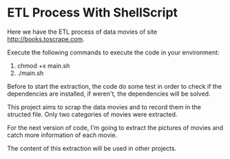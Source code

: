 # ETL Process With ShellScript

Here we have the ETL process of data movies of site http://books.toscrape.com. 

Execute the following commands to execute the code in your environment:
1) chmod +x main.sh
2) ./main.sh



Before to start the extraction, the code do some test in order to check if the dependencies are installed, if weren't, the dependencies will be solved. 

This project aims to scrap the data movies and to record them in the structed file. Only two categories of movies were extracted.

For the next version of code, I'm going to extract the pictures of movies and catch more information of each movie.

The content of this extraction will be used in other projects.
